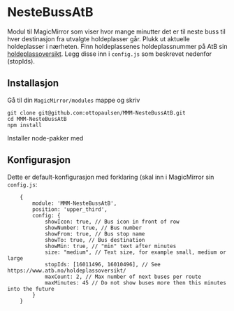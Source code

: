 # NesteBussAtB

Modul til MagicMirror som viser hvor mange minutter det er til neste buss til hver destinasjon fra utvalgte holdeplasser går. Plukk ut aktuelle holdeplasser i nærheten. Finn holdeplassenes holdeplassnummer på AtB sin [holdeplassoversikt](https://www.atb.no/holdeplassoversikt/). Legg disse inn i `config.js` som beskrevet nedenfor (stopIds).

## Installasjon

Gå til din `MagicMirror/modules` mappe og skriv

    git clone git@github.com:ottopaulsen/MMM-NesteBussAtB.git
    cd MMM-NesteBussAtB
    npm install

Installer node-pakker med 



## Konfigurasjon

Dette er default-konfigurasjon med forklaring (skal inn i MagicMirror sin `config.js`:

        {
            module: 'MMM-NesteBussAtB',
            position: 'upper_third',
            config: {
                showIcon: true, // Bus icon in front of row
                showNumber: true, // Bus number
                showFrom: true, // Bus stop name
                showTo: true, // Bus destination
                showMin: true, // "min" text after minutes
                size: "medium", // Text size, for example small, medium or large
                stopIds: [16011496, 16010496], // See https://www.atb.no/holdeplassoversikt/
                maxCount: 2, // Max number of next buses per route
                maxMinutes: 45 // Do not show buses more then this minutes into the future
            }
        }
